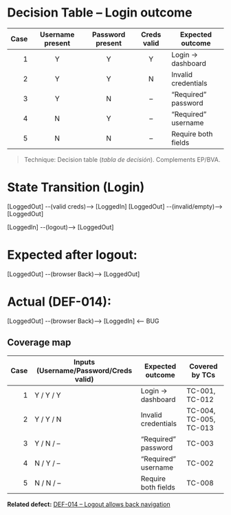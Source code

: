 # Decision Table – Login outcome

| Case | Username present | Password present | Creds valid | Expected outcome      |
|-----:|:----------------:|:----------------:|:-----------:|-----------------------|
| 1    | Y                | Y                | Y           | Login → dashboard     |
| 2    | Y                | Y                | N           | Invalid credentials   |
| 3    | Y                | N                | –           | “Required” password   |
| 4    | N                | Y                | –           | “Required” username   |
| 5    | N                | N                | –           | Require both fields   |

> Technique: Decision table (*tabla de decisión*). Complements EP/BVA.

# State Transition (Login)

[LoggedOut] --(valid creds)--> [LoggedIn]
[LoggedOut] --(invalid/empty)--> [LoggedOut]

[LoggedIn] --(logout)--> [LoggedOut]
# Expected after logout:
[LoggedOut] --(browser Back)--> [LoggedOut]

# Actual (DEF-014):
[LoggedOut] --(browser Back)--> [LoggedIn]   <-- BUG


## Coverage map

| Case | Inputs (Username/Password/Creds valid) | Expected outcome            | Covered by TCs |
|-----:|----------------------------------------|-----------------------------|----------------|
| 1    | Y / Y / Y                              | Login → dashboard           | TC-001, TC-012 |
| 2    | Y / Y / N                              | Invalid credentials         | TC-004, TC-005, TC-013 |
| 3    | Y / N / –                              | “Required” password         | TC-003 |
| 4    | N / Y / –                              | “Required” username         | TC-002 |
| 5    | N / N / –                              | Require both fields         | TC-008 |

**Related defect:** [DEF-014 – Logout allows back navigation](./defects/DEF-014_logout_back.md)

